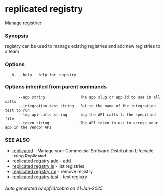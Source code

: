 # replicated registry

Manage registries

### Synopsis

registry can be used to manage existing registries and add new registries to a team

### Options

```
  -h, --help   help for registry
```

### Options inherited from parent commands

```
      --app string                The app slug or app id to use in all calls
      --integration-test string   Set to the name of the integration test to run
      --log-api-calls string      Log the API calls to the specified file
      --token string              The API token to use to access your app in the Vendor API
```

### SEE ALSO

* [replicated](replicated.md)	 - Manage your Commercial Software Distribution Lifecycle using Replicated
* [replicated registry add](replicated_registry_add.md)	 - add
* [replicated registry ls](replicated_registry_ls.md)	 - list registries
* [replicated registry rm](replicated_registry_rm.md)	 - remove registry
* [replicated registry test](replicated_registry_test.md)	 - test registry

###### Auto generated by spf13/cobra on 21-Jan-2025
